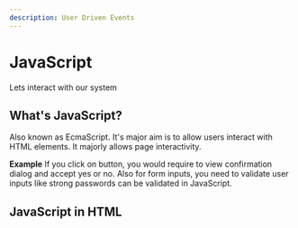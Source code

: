 ```yaml
---
description: User Driven Events
---
```


# JavaScript

Lets interact with our system

## What's JavaScript?
Also known as EcmaScript. It's major aim is to allow users interact with HTML elements.
It majorly allows page interactivity.

**Example**
If you click on button, you would require to view confirmation dialog and accept yes or no.
Also for form inputs, you need to validate user inputs like strong passwords can be validated in JavaScript.

## JavaScript in HTML



